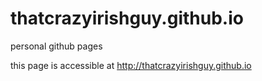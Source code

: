 # thatcrazyirishguy.github.io
personal github pages

this page is accessible at http://thatcrazyirishguy.github.io